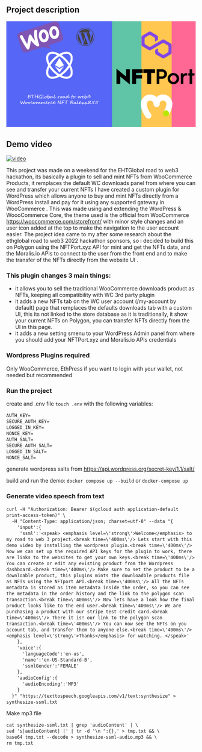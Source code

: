 ## Project description
![cover](https://raw.githubusercontent.com/alexx855/hackathon-wc-nft/main/cover.png)

## Demo video
[![video](https://img.youtube.com/vi/Hv3RBwHluJM/0.jpg)](https://www.youtube.com/watch?v=Hv3RBwHluJM)

This project was made on a weekend for the EHTGlobal road to web3 hackathon, its basically a plugin to sell and mint NFTs from WooCommerce Products, it remplaces the default WC downloads panel from where you can see and transfer your current NFTs
I have created a custom plugin for WordPress which allows anyone to buy and mint NFTs directly from a WordPress install and pay for it using any supported gateway in WooCommerce .
This was made using and extending the WordPress & WoooCommerce Core, the theme used is the official from WooCommerce https://woocommerce.com/storefront/ with minor style changes and an user icon added at the top to make the navigation to the user account easier.
The project idea came to my after some research about the ethglobal road to web3 2022 hackathon sponsors, so i decided to build this on Polygon using the NFTPort.xyz API for mint and get the NFTs data, and the Moralis.io APIs to connect to the user from the front end and to make the transfer of the NFTs directly from the website UI . 

### This plugin changes 3 main things:
- it allows you to sell the traditional WooCommerce downloads product as NFTs, keeping all compatibility with WC 3rd party plugin
- it adds a new NFTs tab on the WC user account (/my-account by default) page that remplaces the defaults downloads tab with a custom UI, this its not linked to the store database as it is traditionally, it show your current NFTs on Polygon, you can transfer NFTs directly from the UI in this page.
- it adds a new setting smenu to your WordPress Admin panel from where you should add your NFTPort.xyz and Moralis.io  APIs credentials

### Wordpress Plugins required
Only WooCommerce, EthPress if you want to login with your wallet, not needed but recommended

### Run the project
 create and .env file 
```touch .env```
with the following variables:
```
AUTH_KEY=
SECURE_AUTH_KEY=
LOGGED_IN_KEY=
NONCE_KEY=
AUTH_SALT=
SECURE_AUTH_SALT=
LOGGED_IN_SALT=
NONCE_SALT=
```
generate wordpress salts from https://api.wordpress.org/secret-key/1.1/salt/

build and run the demo:
```docker compose up --build```
or 
```docker-compose up```


### Generate video speech from text

```
curl -H "Authorization: Bearer $(gcloud auth application-default print-access-token)" \
  -H "Content-Type: application/json; charset=utf-8" --data "{
    'input':{
     'ssml':'<speak> <emphasis level=\'strong\'>Welcome</emphasis> to my road to web 3 project.<break time=\'400ms\'/> Lets start with this demo video by installing the wordpress plugin.<break time=\'400ms\'/> Now we can set up the required API keys for the plugin to work, there are links to the websites to get your own keys.<break time=\'400ms\'/> You can create or edit any existing product from the Wordpress dashboard.<break time=\'400ms\'/> Make sure to set the product to be a downloable product, this plugins mints the downloadble products file as NFTs using the NFTport API.<break time=\'400ms\'/> All the NFTs metadata is stored as item metadata inside the order, so you can see the metadata in the order history and the link to the polygon scan transaction.<break time=\'400ms\'/> Now lets have a look how the final product looks like to the end user.<break time=\'400ms\'/> We are purchasing a product with our stripe test credit card.<break time=\'400ms\'/> There it is! our link to the polygon scan transaction.<break time=\'400ms\'/> You can now see the NFTs on you account tab, and transfer them to anyone else.<break time=\'400ms\'/> <emphasis level=\'strong\'>Thanks</emphasis> for watching. </speak>'
    },
    'voice':{
      'languageCode':'en-us',
      'name':'en-US-Standard-B',
      'ssmlGender':'FEMALE'
    },
    'audioConfig':{
      'audioEncoding':'MP3'
    }
  }" "https://texttospeech.googleapis.com/v1/text:synthesize" > synthesize-ssml.txt
```
Make mp3 file

```
cat synthesize-ssml.txt | grep 'audioContent' | \
sed 's|audioContent| |' | tr -d '\n ":{},' > tmp.txt && \
base64 tmp.txt --decode > synthesize-ssml-audio.mp3 && \
rm tmp.txt
```